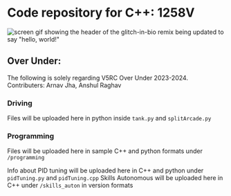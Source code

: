 # Code repository for C++: 1258V
![screen gif showing the header of the glitch-in-bio remix being updated to say "hello, world!"](https://thumbs.gfycat.com/KindDistortedIrrawaddydolphin-size_restricted.gif)


## Over Under:
The following is solely regarding V5RC Over Under 2023-2024. Contributers: Arnav Jha, Anshul Raghav
### Driving
Files will be uploaded here in python inside `tank.py` and `splitArcade.py`

### Programming
Files will be uploaded here in sample C++ and python formats under `/programming`

Info about PID tuning will be uploaded here in C++ and python under `pidTuning.py` and `pidTuning.cpp`
Skills Autonomous will be uploaded here in C++ under `/skills_auton` in version formats



